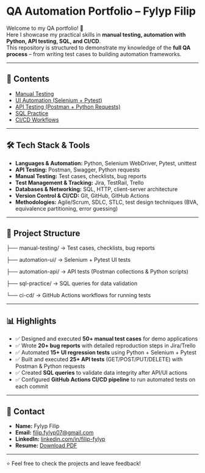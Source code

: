 # QA Automation Portfolio – Fylyp Filip

Welcome to my QA portfolio! 🚀  
Here I showcase my practical skills in **manual testing, automation with Python, API testing, SQL, and CI/CD**.  
This repository is structured to demonstrate my knowledge of the **full QA process** – from writing test cases to building automation frameworks.  

---

## 📌 Contents
- [Manual Testing](./manual-testing)  
- [UI Automation (Selenium + Pytest)](./automation-ui)  
- [API Testing (Postman + Python Requests)](./automation-api)  
- [SQL Practice](./sql-practice)  
- [CI/CD Workflows](./ci-cd)  

---

## 🛠 Tech Stack & Tools
- **Languages & Automation:** Python, Selenium WebDriver, Pytest, unittest  
- **API Testing:** Postman, Swagger, Python requests  
- **Manual Testing:** Test cases, checklists, bug reports  
- **Test Management & Tracking:** Jira, TestRail, Trello  
- **Databases & Networking:** SQL, HTTP, client-server architecture  
- **Version Control & CI/CD:** Git, GitHub, GitHub Actions  
- **Methodologies:** Agile/Scrum, SDLC, STLC, test design techniques (BVA, equivalence partitioning, error guessing)  

---

## 📂 Project Structure
├── manual-testing/ → Test cases, checklists, bug reports

├── automation-ui/ → Selenium + Pytest UI tests

├── automation-api/ → API tests (Postman collections & Python scripts)

├── sql-practice/ → SQL queries for data validation

└── ci-cd/ → GitHub Actions workflows for running tests

---

## 📊 Highlights
- ✅ Designed and executed **50+ manual test cases** for demo applications  
- ✅ Wrote **20+ bug reports** with detailed reproduction steps in Jira/Trello  
- ✅ Automated **15+ UI regression tests** using Python + Selenium + Pytest  
- ✅ Built and executed **25+ API tests** (GET/POST/PUT/DELETE) with Postman & Python requests  
- ✅ Created **SQL queries** to validate data integrity after API/UI actions  
- ✅ Configured **GitHub Actions CI/CD pipeline** to run automated tests on each commit  

---

## 📎 Contact
- **Name:** Fylyp Filip  
- **Email:** filip.fylyp07@gmail.com  
- **LinkedIn:** [linkedin.com/in/filip-fylyp](https://linkedin.com/in/filip-fylyp)  
- **Resume:** [Download PDF](./Fylyp_Filip_AQA_Engineer.pdf)  

---
⭐ Feel free to check the projects and leave feedback!
